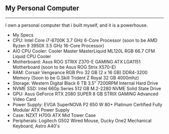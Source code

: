 ## My Personal Computer
---
I own a personal computer that i built myself, and it is a powerhouse.

+ My Specs
 + CPU: Intel Core i7-8700K 3.7 GHz 6-Core Processor (soon to be AMD Ryzen 9 3950X 3.5 GHz 16-Core Processor)
 + AIO CPU Cooler: Cooler Master MasterLiquid ML120L RGB 66.7 CFM Liquid CPU Cooler
 + Motherboard: Asus ROG STRIX Z370-E GAMING ATX LGA1151 Motherboard (soon to be Asus ROG Strix X570-E)
 + RAM: Corsair Vengeance RGB Pro 32 GB (2 x 16 GB) DDR4-3200 Memory (Soon to be G.Skill Trident Z Royal 32 GB 4000mhz)
 + Storage: Western Digital Black 6 TB 3.5" 7200RPM Internal Hard Drive
 + NVME SSD: Intel 660p Series 512 GB M.2-2280 NVME Solid State Drive
 + GPU: Asus GeForce RTX 2080 SUPER 8 GB STRIX GAMING Advanced Video Card
 + Power Supply: EVGA SuperNOVA P2 650 W 80+ Platinum Certified Fully Modular ATX Power Supply
 + Case: NZXT H700i ATX Mid Tower Case
 + Peripherals: Logitech G502 Wired Mouse, Ducky One2 Mechanical Keyboard, Astro A40's
 
